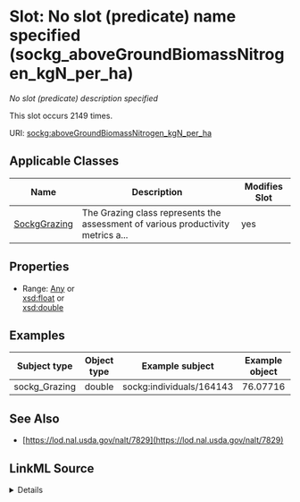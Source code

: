 

# Slot: No slot (predicate) name specified (sockg_aboveGroundBiomassNitrogen_kgN_per_ha)


_No slot (predicate) description specified_






This slot occurs 2149 times.


URI: [sockg:aboveGroundBiomassNitrogen_kgN_per_ha](https://idir.uta.edu/sockg-ontology/docs/aboveGroundBiomassNitrogen_kgN_per_ha)



<!-- no inheritance hierarchy -->





## Applicable Classes

| Name | Description | Modifies Slot |
| --- | --- | --- |
| [SockgGrazing](../classes/SockgGrazing.md) | The Grazing class represents the assessment of various productivity metrics a... |  yes  |







## Properties

* Range: [Any](../classes/Any.md)&nbsp;or&nbsp;<br />[xsd:float](http://www.w3.org/2001/XMLSchema#float)&nbsp;or&nbsp;<br />[xsd:double](http://www.w3.org/2001/XMLSchema#double)






## Examples

| Subject type | Object type | Example subject | Example object | Occurrences |
| --- | --- | --- | --- | --- |
| sockg_Grazing | double | sockg:individuals/164143 | 76.07716 | 2149 |


## See Also

* [https://lod.nal.usda.gov/nalt/7829](https://lod.nal.usda.gov/nalt/7829)



## LinkML Source

<details>

```yaml
name: sockg_aboveGroundBiomassNitrogen_kgN_per_ha
annotations:
  count:
    tag: count
    value: 2149
description: No slot (predicate) description specified
title: No slot (predicate) name specified
examples:
- object:
    example_object: '76.07716'
    example_object_type: double
    example_predicate: sockg:aboveGroundBiomassNitrogen_kgN_per_ha
    example_subject: sockg:individuals/164143
    example_subject_type: sockg_Grazing
from_schema: soc-kg
see_also:
- https://lod.nal.usda.gov/nalt/7829
rank: 1000
domain: sockg_Grazing
slot_uri: sockg:aboveGroundBiomassNitrogen_kgN_per_ha
alias: sockg_aboveGroundBiomassNitrogen_kgN_per_ha
domain_of:
- sockg_Grazing
range: Any
any_of:
- range: float
- range: double

```
</details>